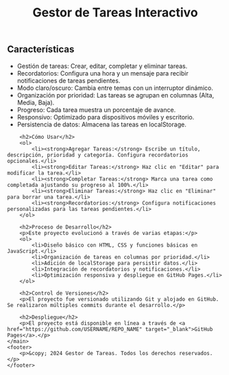 <!DOCTYPE html>
<html lang="en">
<head>
    <meta charset="UTF-8">
    <meta name="viewport" content="width=device-width, initial-scale=1.0">
    <title>Gestor de Tareas - Documentación</title>
</head>
<body>
    <header>
        <h1>Gestor de Tareas Interactivo</h1>
    </header>
    <main>
        <h2>Características</h2>
        <ul>
            <li>Gestión de tareas: Crear, editar, completar y eliminar tareas.</li>
            <li>Recordatorios: Configura una hora y un mensaje para recibir notificaciones de tareas pendientes.</li>
            <li>Modo claro/oscuro: Cambia entre temas con un interruptor dinámico.</li>
            <li>Organización por prioridad: Las tareas se agrupan en columnas (Alta, Media, Baja).</li>
            <li>Progreso: Cada tarea muestra un porcentaje de avance.</li>
            <li>Responsivo: Optimizado para dispositivos móviles y escritorio.</li>
            <li>Persistencia de datos: Almacena las tareas en localStorage.</li>
        </ul>

        <h2>Cómo Usar</h2>
        <ol>
            <li><strong>Agregar Tareas:</strong> Escribe un título, descripción, prioridad y categoría. Configura recordatorios opcionales.</li>
            <li><strong>Editar Tareas:</strong> Haz clic en "Editar" para modificar la tarea.</li>
            <li><strong>Completar Tareas:</strong> Marca una tarea como completada ajustando su progreso al 100%.</li>
            <li><strong>Eliminar Tareas:</strong> Haz clic en "Eliminar" para borrar una tarea.</li>
            <li><strong>Recordatorios:</strong> Configura notificaciones personalizadas para las tareas pendientes.</li>
        </ol>

        <h2>Proceso de Desarrollo</h2>
        <p>Este proyecto evolucionó a través de varias etapas:</p>
        <ol>
            <li>Diseño básico con HTML, CSS y funciones básicas en JavaScript.</li>
            <li>Organización de tareas en columnas por prioridad.</li>
            <li>Adición de localStorage para persistir datos.</li>
            <li>Integración de recordatorios y notificaciones.</li>
            <li>Optimización responsiva y despliegue en GitHub Pages.</li>
        </ol>

        <h2>Control de Versiones</h2>
        <p>El proyecto fue versionado utilizando Git y alojado en GitHub. Se realizaron múltiples commits durante el desarrollo.</p>

        <h2>Despliegue</h2>
        <p>El proyecto está disponible en línea a través de <a href="https://github.com/USERNAME/REPO_NAME" target="_blank">GitHub Pages</a>.</p>
    </main>
    <footer>
        <p>&copy; 2024 Gestor de Tareas. Todos los derechos reservados.</p>
    </footer>
</body>
</html>

